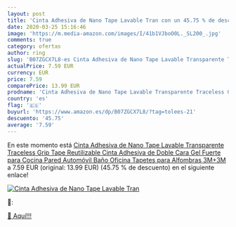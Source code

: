 ```yaml
---
layout: post
title: 'Cinta Adhesiva de Nano Tape Lavable Tran con un 45.75 % de descuento'
date: 2020-03-25 15:16:46
image: 'https://m.media-amazon.com/images/I/41b1VJboO0L._SL200_.jpg'
comments: true
category: ofertas
author: ring
slug: 'B07ZGCX7L8-es Cinta Adhesiva de Nano Tape Lavable Transparente Traceless Grip Tape  Reutilizable Cinta Adhesiva de Doble Cara Gel Fuerte para Cocina  Pared  Automóvil  Baño  Oficina  Tapetes para Alfombras 3M+3M '
actualPrice: 7.59 EUR
currency: EUR
price: 7.59
comparePrice: 13.99 EUR
prodname: 'Cinta Adhesiva de Nano Tape Lavable Transparente Traceless Grip Tape  Reutilizable Cinta Adhesiva de Doble Cara Gel Fuerte para Cocina  Pared  Automóvil  Baño  Oficina  Tapetes para Alfombras 3M+3M '
country: 'es'
flag: '🇪🇸'
buyurl: 'https://www.amazon.es/dp/B07ZGCX7L8/?tag=tolees-21'
descuento: '45.75'
average: '7.59'
---
```


En este momento está [Cinta Adhesiva de Nano Tape Lavable Transparente Traceless Grip Tape  Reutilizable Cinta Adhesiva de Doble Cara Gel Fuerte para Cocina  Pared  Automóvil  Baño  Oficina  Tapetes para Alfombras 3M+3M ](https://www.amazon.es/dp/B07ZGCX7L8/?tag=tolees-21) a 7.59 EUR (original: 13.99 EUR) (45.75 %  de descuento) en el siguiente enlace!

[![Cinta Adhesiva de Nano Tape Lavable Tran](https://m.media-amazon.com/images/I/41b1VJboO0L._SL200_.jpg)](https://www.amazon.es/dp/B07ZGCX7L8/?tag=tolees-21)

🔎:


[🛒 Aquí!!!](https://www.amazon.es/dp/B07ZGCX7L8/?tag=tolees-21)
